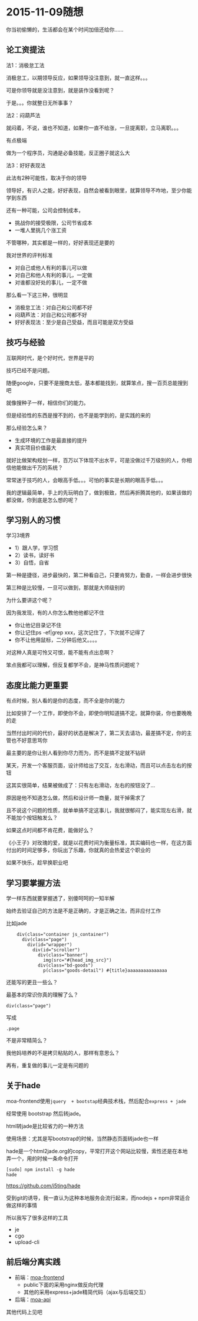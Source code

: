 # 2015-11-09随想

你当初偷懒的，生活都会在某个时间加倍还给你……

## 论工资提法


法1：消极怠工法

消极怠工，以期领导反应，如果领导没注意到，就一直这样。。。

可是你领导就是没注意到，就是装作没看到呢？

于是。。。你就整日无所事事？

法2：闷葫芦法

就闷着，不说，谁也不知道，如果你一直不给涨，一旦提离职，立马离职。。。

有点极端

做为一个程序员，沟通是必备技能，反正圈子就这么大

法3：好好表现法

此法有2种可能性，取决于你的领导

领导好，有识人之能，好好表现，自然会被看到眼里，就算领导不咋地，至少你能学到东西

还有一种可能，公司会控制成本，

- 挑战你的接受极限，公司节省成本
- 一堆人里挑几个涨工资

不管哪种，其实都是一样的，好好表现还是要的

我对世界的评判标准

- 对自己或他人有利的事儿可以做
- 对自己和他人有利的事儿，一定做
- 对谁都没好处的事儿，一定不做

那么看一下这三种，很明显

- 消极怠工法：对自己和公司都不好
- 闷葫芦法：对自己和公司都不好
- 好好表现法：至少是自己受益，而且可能是双方受益

## 技巧与经验

互联网时代，是个好时代，世界是平的

技巧已经不是问题。

随便google，只要不是搜商太低，基本都能找到，就算笨点，搜一百页总能搜到吧

就像搜种子一样，相信你们的能力。

但是经验性的东西是搜不到的，也不是能学到的，是实践的来的

那么经验怎么来？

- 生成环境的工作是最直接的提升
- 真实项目价值最大

就好比做架构规划一样，百万以下体现不出水平，可是没做过千万级别的人，你相信他能做出千万的系统？

常常迷于技巧的人，会眼高手低。。。可怕的事实是长期的眼高手低。。。

我的逻辑最简单，手上的先玩明白了，做到极致，然后再折腾其他的，如果该做的都没做，你到底是怎么想的呢？

## 学习别人的习惯

学习3境界

- 1）跟人学，学习惯
- 2）读书，读好书
- 3）自悟，自省

第一种是捷径，进步最快的，第二种看自己，只要肯努力，勤奋，一样会进步很快

第三种是比较慢，一旦可以做到，那就是大师级别的

为什么要讲这个呢？

因为我发现，有的人你怎么教他他都记不住

- 你让他记目录记不住
- 你让记住ps -ef|grep xxx，这次记住了，下次就不记得了
- 你不让他用鼠标，二分钟后他又。。。。

对这种人真是可怜又可恨，能不能有点出息啊？

笨点我都可以理解，但反复都学不会，是神马性质问题呢？

## 态度比能力更重要

有点时候，别人看的是你的态度，而不全是你的能力

比如安排了一个工作，即使你不会，即使你明知道搞不定。就算你装，你也要晚晚的走

当然付出时间的代价，最好的状态是解决了，第二天去请功，最差搞不定，你的主管也不好意思骂你

最主要的是你让别人看到你尽力而为，而不是搞不定就不钻研

某天，开发一个客服页面，设计师给出了交互，左右滑动，而且可以点击左右的按钮

这其实很简单，结果被做成了：只有左右滑动，左右的按钮没了...

原因是他不知道怎么做，然后和设计师一商量，就干掉需求了

且不说这个问题的性质，就单单搞不定这事儿，我就很郁闷了，能实现左右滑，就不能加个按钮触发么？

如果这点时间都不肯花费，能做好么？

《小王子》对玫瑰的爱，就是以花费时间为衡量标准，其实编码也一样，在这方面付出的时间足够多，你玩出了乐趣，你就真的会热爱这个职业的

如果不快乐，趁早换职业吧

## 学习要掌握方法

学一样东西就要掌握透了，别傻呵呵的一知半解

始终去验证自己的方法是不是正确的，才是正确之法，而非应付工作

比如jade

```
    div(class="container js_container")
      div(class="page")
        div(id="wrapper")
          div(id="scroller")
            div(class="banner")
              img(src="#{head_img_src}")
            div(class="bd-goods")
              p(class="goods-detail") #{title}aaaaaaaaaaaaaaa
```

还能写的更丑一些么？

最基本的常识你真的理解了么？

```
div(class="page")
```

写成

```
.page
```

不是非常精简么？

我他妈培养的不是拷贝粘贴的人，那样有意思么？

再有，重复做的事儿一定是有问题的

## 关于hade

moa-frontend使用`jquery  + bootstap`经典技术栈，然后配合`express + jade`

经常使用 bootstrap 然后转jade。

html转jade是比较省力的一种方法

使用场景：尤其是写bootstrap的时候，当然静态页面转jade也一样

hade是一个html2jade.org的copy，平常打开这个网站比较慢，索性还是在本地弄一个，用的时候一条命令打开

```
[sudo] npm install -g hade
hade
```

https://github.com/i5ting/hade

受到git的诱导，我一直认为这种本地服务会流行起来，而nodejs + npm非常适合做这样的事情

所以我写了很多这样的工具

- je
- cgo
- upload-cli

## 前后端分离实践

- 前端：[moa-frontend](https://github.com/moajs/moa-frontend)
  - public下面的采用nginx做反向代理
  - 其他的采用express+jade精简代码（ajax与后端交互）
- 后端：[moa-api](https://github.com/moajs/moa-api)

其他代码上见吧
